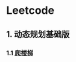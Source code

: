 # Leetcode

## 1. 动态规划基础版

### 1.1 [爬楼梯](https://leetcode.cn/problems/climbing-stairs/?envType=study-plan-v2&envId=dynamic-programming)

